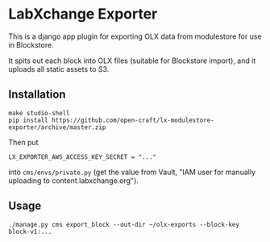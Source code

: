 LabXchange Exporter
===================

This is a django app plugin for exporting OLX data from modulestore for use in Blockstore.

It spits out each block into OLX files (suitable for Blockstore import), and it uploads all static assets to S3.


## Installation

```
make studio-shell
pip install https://github.com/open-craft/lx-modulestore-exporter/archive/master.zip
```

Then put

```
LX_EXPORTER_AWS_ACCESS_KEY_SECRET = "..."
```

into `cms/envs/private.py` (get the value from Vault, "IAM user for manually uploading to content.labxchange.org").

## Usage

```
./manage.py cms export_block --out-dir ~/olx-exports --block-key block-v1:...
```
